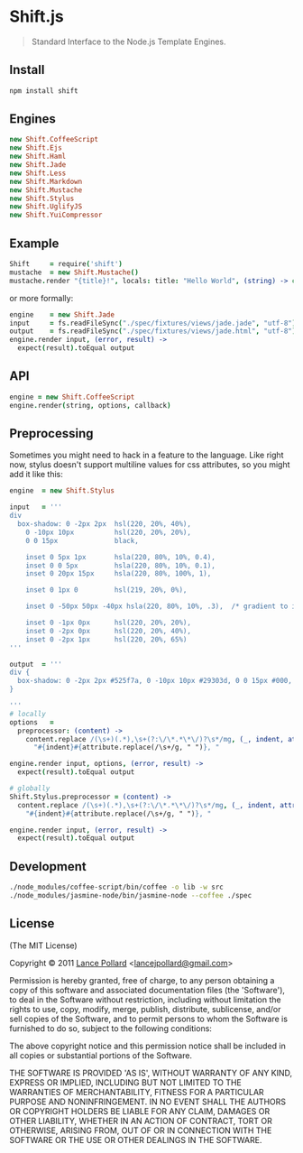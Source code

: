 # Shift.js

> Standard Interface to the Node.js Template Engines.

## Install

``` bash
npm install shift
```

## Engines

``` coffeescript
new Shift.CoffeeScript
new Shift.Ejs
new Shift.Haml
new Shift.Jade
new Shift.Less
new Shift.Markdown
new Shift.Mustache
new Shift.Stylus
new Shift.UglifyJS
new Shift.YuiCompressor
```

## Example

``` coffeescript
Shift     = require('shift')
mustache  = new Shift.Mustache()
mustache.render "{title}!", locals: title: "Hello World", (string) -> console.log(string) #=> "Hello World!"
```

or more formally:

``` coffeescript
engine    = new Shift.Jade
input     = fs.readFileSync("./spec/fixtures/views/jade.jade", "utf-8")
output    = fs.readFileSync("./spec/fixtures/views/jade.html", "utf-8")
engine.render input, (error, result) ->
  expect(result).toEqual output
```

## API

``` coffeescript
engine = new Shift.CoffeeScript
engine.render(string, options, callback)
```

## Preprocessing

Sometimes you might need to hack in a feature to the language.  Like right now, stylus doesn't support multiline values for css attributes, so you might add it like this:

``` coffeescript
engine  = new Shift.Stylus

input   = '''
div
  box-shadow: 0 -2px 2px  hsl(220, 20%, 40%),
    0 -10px 10px          hsl(220, 20%, 20%),
    0 0 15px              black,

    inset 0 5px 1px       hsla(220, 80%, 10%, 0.4), 
    inset 0 0 5px         hsla(220, 80%, 10%, 0.1),
    inset 0 20px 15px     hsla(220, 80%, 100%, 1),

    inset 0 1px 0         hsl(219, 20%, 0%), 

    inset 0 -50px 50px -40px hsla(220, 80%, 10%, .3),  /* gradient to inset */

    inset 0 -1px 0px      hsl(220, 20%, 20%),
    inset 0 -2px 0px      hsl(220, 20%, 40%),
    inset 0 -2px 1px      hsl(220, 20%, 65%)  
'''

output  = '''
div {
  box-shadow: 0 -2px 2px #525f7a, 0 -10px 10px #29303d, 0 0 15px #000, inset 0 5px 1px rgba(5,19,46,0.40), inset 0 0 5px rgba(5,19,46,0.10), inset 0 20px 15px #fff, inset 0 1px 0 #000, inset 0 -50px 50px -40px rgba(5,19,46,0.30), inset 0 -1px 0px #29303d, inset 0 -2px 0px #525f7a, inset 0 -2px 1px #94a0b8;
}

'''
# locally
options   =
  preprocessor: (content) ->
    content.replace /(\s+)(.*),\s+(?:\/\*.*\*\/)?\s*/mg, (_, indent, attribute) ->
      "#{indent}#{attribute.replace(/\s+/g, " ")}, "

engine.render input, options, (error, result) ->
  expect(result).toEqual output

# globally
Shift.Stylus.preprocessor = (content) ->
  content.replace /(\s+)(.*),\s+(?:\/\*.*\*\/)?\s*/mg, (_, indent, attribute) ->
    "#{indent}#{attribute.replace(/\s+/g, " ")}, "

engine.render input, (error, result) ->
  expect(result).toEqual output
```

## Development

``` bash
./node_modules/coffee-script/bin/coffee -o lib -w src
./node_modules/jasmine-node/bin/jasmine-node --coffee ./spec
```

## License

(The MIT License)

Copyright &copy; 2011 [Lance Pollard](http://twitter.com/viatropos) &lt;lancejpollard@gmail.com&gt;

Permission is hereby granted, free of charge, to any person obtaining a copy of this software and associated documentation files (the 'Software'), to deal in the Software without restriction, including without limitation the rights to use, copy, modify, merge, publish, distribute, sublicense, and/or sell copies of the Software, and to permit persons to whom the Software is furnished to do so, subject to the following conditions:

The above copyright notice and this permission notice shall be included in all copies or substantial portions of the Software.

THE SOFTWARE IS PROVIDED 'AS IS', WITHOUT WARRANTY OF ANY KIND, EXPRESS OR IMPLIED, INCLUDING BUT NOT LIMITED TO THE WARRANTIES OF MERCHANTABILITY, FITNESS FOR A PARTICULAR PURPOSE AND NONINFRINGEMENT. IN NO EVENT SHALL THE AUTHORS OR COPYRIGHT HOLDERS BE LIABLE FOR ANY CLAIM, DAMAGES OR OTHER LIABILITY, WHETHER IN AN ACTION OF CONTRACT, TORT OR OTHERWISE, ARISING FROM, OUT OF OR IN CONNECTION WITH THE SOFTWARE OR THE USE OR OTHER DEALINGS IN THE SOFTWARE.
